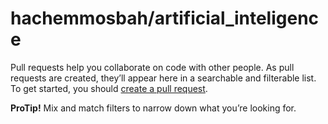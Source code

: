 # hachemmosbah/artificial\_inteligence

Pull requests help you collaborate on code with other people. As pull requests are created, they’ll appear here in a searchable and filterable list. To get started, you should [create a pull request](https://github.com/hachemmosbah/artificial_inteligence/compare).

**ProTip!** Mix and match filters to narrow down what you’re looking for.

